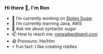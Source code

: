 ### Hi there 👋, I'm Ron

- 🔭 I’m currently working on [Stolen Sugar](https://github.com/stolen-sugar)
- 🌱 I’m currently learning Java, AWS
- 💬 Ask me about syntactic sugar
- 📫 How to reach me: ronwalker@sent.com
- 😄 Pronouns: He/Him
- ⚡ Fun fact: I like creating riddles
